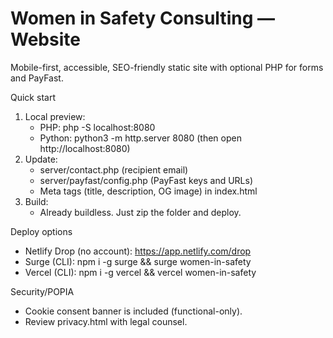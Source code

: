# Women in Safety Consulting — Website

Mobile-first, accessible, SEO-friendly static site with optional PHP for forms and PayFast.

Quick start
1) Local preview:
   - PHP: php -S localhost:8080
   - Python: python3 -m http.server 8080 (then open http://localhost:8080)
2) Update:
   - server/contact.php (recipient email)
   - server/payfast/config.php (PayFast keys and URLs)
   - Meta tags (title, description, OG image) in index.html
3) Build:
   - Already buildless. Just zip the folder and deploy.

Deploy options
- Netlify Drop (no account): https://app.netlify.com/drop
- Surge (CLI): npm i -g surge && surge women-in-safety
- Vercel (CLI): npm i -g vercel && vercel women-in-safety

Security/POPIA
- Cookie consent banner is included (functional-only).
- Review privacy.html with legal counsel.

